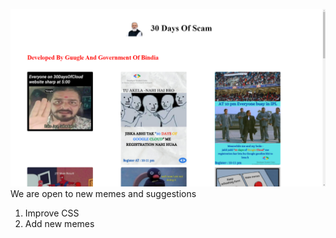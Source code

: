 ![website](assets/website-preview.png)
We are open to new memes and suggestions
1. Improve CSS
2. Add new memes
